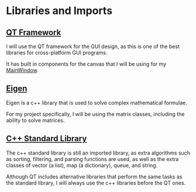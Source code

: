 # Libraries and Imports

## [QT Framework](https://www.qt.io/)

I will use the QT framework for the GUI design, as
this is one of the best libraries for cross-platform GUI
programs.

It has built in components for the canvas that I will be using
for my [MainWindow](#main-window-in-use).


## [Eigen](https://eigen.tuxfamily.org/)

Eigen is a c++ library that is used to solve complex mathematical formulae.

For my project specifically, I will be using the matrix classes, including
the ability to solve matrices.

## [C++ Standard Library](https://www.cplusplus.com/reference/)

The c++ standard library is still an imported library, as extra algorithms
such as sorting, filtering, and parsing functions are used, as well as the extra
classes of vector (a list), map (a dictionary), queue, and string.

Although QT includes alternative libraries that perform the same tasks as the
standard library, I will always use the c++ libraries before the QT ones. 
